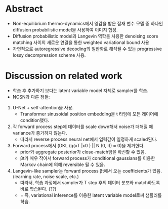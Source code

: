 # Abstract
- Non-equilibrium thermo-dynamics에서 영감을 받은 잠재 변수 모델 중 하나인 diffusion probabilistic model을 사용하여 이미지 합성.
- Diffusion probabilistic model과 Langevin 역학을 사용한 denoising score matching 사이의 새로운 연결을 통한 weighted variational bound 사용
- 자연적으로 autoregressive decoding의 일반화로 해석될 수 있는 progressive lossy decompression scheme 사용.



# Discussion on related work
- 학습 후 추가하기 보다는 latent variable model 자체로 sampler를 학습. 
- NCSN과 다른 점들:
1. U-Net + self-attention을 사용.
    - Transformer sinusoidal position embedding을 t 타임에 모든 레이어에 condition했다. 
2. 각 forward process step에 데이터를 scale down해서 noise가 더해질 때 variance가 증가하지 않는다.
    - 따라서 reverse process neural net에서 입력값이 일정하게 scaled된다.
3. Forward process에서 (DKL (q(xT |x0 ) || N (0, I)) ≈ 0)을 제거한다.
    - prior와 aggregate posterior가 close-match임을 확신할 수 있음.
    - βt가 매우 작아서 forward process가 conditional gaussians를 이용한 Markov chain에 의해 reversible 될 수 있음.
4. Langevin-like sampler는 forward process βt에서 오는 coefficients가 있음. (learning rate, noise scale, etc.)
    - 따라서, 학습 과정에서 sampler가 T step 후의 데이터 분포와 match하도록 바로 학습된다. (??)
    - = 즉, variational inference를 이용한 latent variable model로써 샘플러를 학습.
